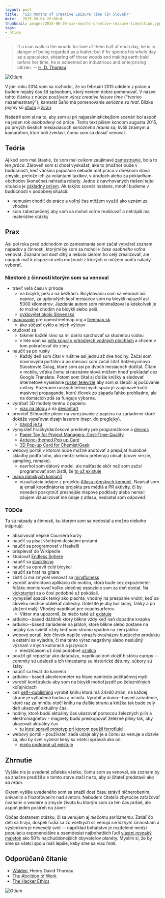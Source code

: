 ```yaml
---
layout: post
title:  "Six Months of Creative Leisure Time (in Slovak)"
date:   2015-09-04 20:00:0
thumbnail: images/2015-08-30-six-months-creative-leisure-time/otium.jpg
tags:
- otium 
---
```


> If a man walk in the woods for love of them half of each day, he is in danger of being regarded as a loafer; but if he spends his whole day as a speculator, shearing off those woods and making earth bald before her time, he is esteemed an industrious and enterprising citizen. -- [H. D. Thoreau](https://en.wikipedia.org/wiki/Henry_David_Thoreau)

![Otium]({{site.baseurl}}/images/2015-08-30-six-months-creative-leisure-time/bike.jpg "Otium")

V júni roku 2014 som sa rozhodol, že vo februári 2015 odídem z práce a budem nejaký čas žiť spôsobom, ktorý neviem dobre pomenovať. V názve tohto článku z núdze používam výraz _creative leisure time_ ("tvorivo nezamestnaný"), kamarát Šaňo má pomenovanie _seriózne sa hrať_. Blízke pojmy sú [otium](https://en.wikipedia.org/wiki/Otium) a [ziran](https://en.m.wikipedia.org/wiki/Ziran). 

Našetril som si na to, aby som aj pri najpesimistickejšom scenári bol aspoň na jeden rok _oslobodený_ od práce.
Tento text píšem koncom augusta 2015, po prvých šiestich mesiaciacoch _seriózneho hrania sa_, kvôli známym a kamarátom, ktorí boli zvedaví, čomu som sa dosiaľ venoval.

## Teória

Aj keď som mal štastie, že som mal celkom zaujímavé [zamestnanie](https://www.linkedin.com/pub/peter-vojtek/12/9b9/197), bola to len _práca_. Zároveň som si chcel vyskúšať, aké to (možno) bude v budúcnosti, keď väčšina populácie nebude mať prácu v dnešnom slova zmysle, pretože ich za volantami taxíkov, v úradoch alebo za pokladňami obchodov (konečne) nahradia roboty. 
Jedno z navrhovaných riešení tejto situácie je [základný príjem](https://en.wikipedia.org/wiki/Basic_income). Ak takýto scenár nastane, mnohí budeme v budúcnosti v podobnej situácii:

* nemusím chodiť do práce a voľný čas môžem využiť ako uznám za vhodné
* som zabezpečený aby som sa mohol voľne realizovať a netrápili ma materiálne otázky

## Prax

Asi pol roka pred odchodom zo zamestnania som začal vytvárať zoznam nápadov a činností, ktorými by som sa mohol _v čase osobného voľna_ venovať. Zoznam bol dosť dlhý a nebolo cieľom ho celý zrealizovať, ale naopak mať k dispozícii veľa možností z ktorých si môžem podľa nálady vyberať.


### Niektoré z činností ktorým som sa venoval

* tráviť veľa času v prírode
	* na bicykli, peši a na bežkách. Bicyklovaniu som sa venoval asi najviac, za uplynulých šesť mesiacov som na bicykli najazdil asi 5000 kilometrov. Jazdenie autom som minimalizoval a kdekoľvek je to možné chodím na bicykli alebo peši.
	* [cyklovýlet okolo Slovenska](http://petervojtek.eu/wiki/Bike/OkoloSlovenskaNaBicykli)
* [mapovanie](https://www.openstreetmap.org/user/Peter%20Vojtek/history) pre openstreetmap.org a [freemap.sk](freemap.sk)
	* ako súčasť cyklo a iných výletov 
* otužovať sa
	* takmer každé ráno sa mi darilo sprchovať sa studenou vodou
	* v lete som sa [veľa kúpal v prírodných vodných plochách](http://petervojtek.eu/wiki/Bike/2015-07-22-kupanie-x-17) a chcem v tom pokračovať do zimy
* naučiť sa po rusky
	* Každý deň som čítal v ruštine asi jednu až dve hodiny. Začal som novinovými portálmi a po mesiaci som začal čítať Solženycinovo Súostrovie Gulag, ktoré som asi po dvoch mesiacoch dočítal. Čítam v mobile, vďaka čomu si neznáme slová môžem hneď prekladať cez Google Translate. Potom som čítal aj ďalšie knižky a sledovať internetové vysielanie [ruskej televízie](https://www.youtube.com/user/Russia24TV) aby som si zlepšil aj počúvanie ruštiny. Pozeranie ruských televíznych správ je zaujímavé kvôli masívnej propagande, ktorú človek zo západu ľahko prehliadne, ale na domácich zdá sa funguje výborne.
* vyrábať 3D modely terénu z papieru
	* [viac na blogu](https://petervojtek.github.io/diy/) a na [deviantart](http://petervojtek.deviantart.com/)
* prerobiť Silhouette ploter na vyrezávanie z papiera na zariadenie ktoré dokáže vypaľovat dizajn laserom (napr. do preglejky).
	* [návod je tu](https://petervojtek.github.io/diy/2015/02/22/burning-map-on-plywood-with-silhouette-cutter.html)
* vymyslieť hračky/darčekové predmety pre programátorov a [devops](https://en.wikipedia.org/wiki/DevOps)
	* [Paper Toy for Project Managers: Cost-Time-Quality](https://petervojtek.github.io/diy/2015/05/17/time-cost-quality.html)
	* [Arduino-themed Pop up Card](https://petervojtek.github.io/diy/2015/03/31/greetings-from-hackerspace.html)
	* [3D Pop-up Card for Chemist/Geek](https://www.etsy.com/listing/231674533/3d-pop-up-card-for-chemist-geek?ref=shop_home_active_4)
* webový portál v ktorom bude možné anotovať a prepájať hudobné skladby podľa toho, ako medzi sebou preberajú obsah (cover verzie, sampling, remake). 
	* navrhol som dátový model, ale našťastie skôr než som začal programovať som zistil, že [to už existuje](http://www.whosampled.com/)
* [mapa rómskych komunít](http://petervojtek.github.io/mapa-romskych-komunit/)
	* vizualizácia údajov z projektu [Atlasu rómskych komunít](http://romovia.vlada.gov.sk/20535/atlas-romskych-komunit.php). Napísal som aj email koordinátorke projektu pre médiá a PR aktivity, či by nevedeli poskytnúť presnejšie mapové podklady alebo nemali záujem vizualizovať iné údaje z atlasu, nedostal som odpoveď.


### TODOs

Tu sú nápady a činnosti, ku ktorým som sa nedostal a možno niekoho inšpirujú:

* absolvovať nejaké Coursera kurzy
* naučiť sa písat všetkými desiatimi prstami
* naučiť sa programovať v Haskelli
* prispievať do Wikipedie
* študovať [Endless Sphere](https://endless-sphere.com/forums/)
* naučiť sa [slacklining](https://en.wikipedia.org/wiki/Slacklining)
* naučiť sa opraviť celý bicykel
* naučiť sa hrať na gitare
* zistiť či má zmysel venovať sa [mindfulness](https://en.wikipedia.org/wiki/Mindfulness)
* vyrobiť androidovú aplikáciu do mobilu, ktorá bude cez expozimeter foťáku monitorovať koľko slnečnej expozície som za deň dostal. Na [kickstarteri](https://www.kickstarter.com/projects/342933744/violet-optimize-your-sun-experience?ref=category) sa o čosi podobné už pokúšali.
* vymyslieť spacák tenký ako plachta, vhodný na prespanie vnútri, keď sa človeku nechce obliekať obliečky. Dôležité je aby bol lacný, ľahký a po zložení malý. Vhodný napríklad pre couchsurferov.
	* Viktor ma upozornil, že niečo také už [existuje](http://www.seatosummit.com/travel-and-sleeping-bag-liners/)
* arduino--based dáždnik ktorý blikne vždy keď naň dopadne kvapka
* arduino--based zariadenie na jabloň, ktoré blikne alebo zostane na nejaký čas svietiť vždy keď som stromu spadne na zem jablko
* webový portál, kde človek napíše výraz/slovo/názov budúceho produktu a ostatní sa vyjadria, či má tento výraz negatívny alebo neslušný význam v iných kultúrach a jazykoch
	* medzičasom už čosi podobné [vzniklo](http://wordsafety.com/)
* použiť git repozitár ako databázu, napríklad doň vložiť históriu európy -- commity sú udalosti a ich timestamp su historické dátumy, súbory sú štáty.
* naučiť sa tesať do kameňa
* arduino--based akcelerometer na hlave namiesto počítačovej myši
* vyrobiť konštrukciu aby som na bicykli mohol jazdiť po železničných koľajniciach
* cez [self--publishing](http://lulu.com/) vyrobiť knihu ktorá má 24x60 strán, na každej strane je vytlačená hodina a minúta. Vyrobiť arduino--based zariadenie, ktoré raz za minútu otočí knihu na ďalšie stranu a knižka tak bude celý deň ukazovať aktuálny čas.
* hodiny, ktoré budú aktuálny čas ukazovať pomocou železných pilín a elektromagnetov - magnety budú preskupovať železné piliny tak, aby ukazovali aktuálny čas
	* [tu ktosi spravil prototyp pri ktorom použil ferrofluid](http://m.9gag.com/gag/arRMDn7)
* webový portál - používateľ zadá údaje aký je a čomu sa venuje a dozvie sa, ako by svet vyzeral keby sa všetci správali ako on. 
	* [niečo podobné už existuje](http://www.bbc.com/earth/story/20141016-your-life-on-earth)

## Zhrnutie

Vyššie nie je uvedené zďaleka všetko, čomu som sa venoval, ale zoznam by sa značne predĺžil a v tomto stave stačí na to, aby si čitateľ predstavil ako _sa hrám_.

Okrem vyššie uvedeného som sa snažil dosť času stráviť ničnerobením, snívaním a filozofovaním nad svetom. Nebudem čitateľa zbytočne zaťažovať úvahami o vesmíre a zmysle života ku ktorým som za ten čas prišiel, ale aspoň jeden postreh na záver:

Občas dostanem otázku, či sa venujem aj _niečomu serióznemu_. Zatiaľ čo deti sa hrajú, dospelí ľudia sa zo všetkých síl venujú _serióznym_ činnostiam a výsledkom je neveselý svet -- napríklad bohatstvo je rozdelené medzi populáciu exponenciálne a osemdesiat najbohatších ľudí [vlastní rovnaký majetok](http://fivethirtyeight.com/datalab/meet-the-80-people-who-are-as-rich-as-half-the-world/) ako  50% najchudobnejších obyvateľov planéty. Myslím si, že by sme sa všetci spolu mali lepšie, keby sme sa viac _hrali_.


## Odporúčané čítanie

* [Walden](https://en.wikipedia.org/wiki/Walden), Henry David Thoreau
* [The Abolition of Work](http://www.inspiracy.com/black/abolition/abolitionofwork.html)
* [The Hacker Ethics](https://en.wikipedia.org/wiki/Hacker_ethic#The_hacker_ethics)


![Otium]({{site.baseurl}}/images/2015-08-30-six-months-creative-leisure-time/otium.jpg "Otium")












